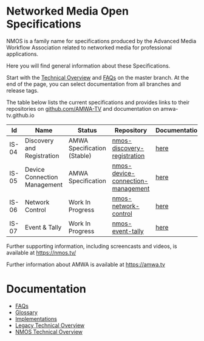 # Networked Media Open Specifications

NMOS is a family name for specifications produced by the Advanced Media Workflow Association related to networked media for professional applications.

Here you will find general information about these Specifications.

Start with the [Technical Overview](branches/master/NMOS_Technical_Overview.md) and [FAQs](branches/master/FAQs.md) on the master branch. At the end of the page, you can select documentation from all branches and release tags.

The table below lists the current specifications and provides links to their repositories  on [github.com/AMWA-TV](https://github.com/AMWA-TV/) and documentation on amwa-tv.github.io

Id | Name  | Status  | Repository  | Documentation
--|---|---|---|--
IS-04 | Discovery and Registration | AMWA Specification (Stable) | [nmos-discovery-registration](https://github.com/AMWA-TV/nmos-discovery-registration)  |  [here](https://amwa-tv.github.io/nmos-discovery-registration)
IS-05 | Device Connection Management  | AMWA Specification  | [nmos-device-connection-management](https://github.com/AMWA-TV/nmos-device-connection-management)  |  [here](https://amwa-tv.github.io/nmos-device-connection-management)
IS-06 | Network Control | Work In Progress  |  [nmos-network-control](https://github.com/AMWA-TV/nmos-network-control) | [here](https://amwa-tv.github.io/nmos-network-control)
IS-07 | Event & Tally | Work In Progress  |  [nmos-event-tally](https://github.com/AMWA-TV/nmos-event-tally) | [here](https://amwa-tv.github.io/nmos-event-tally)


Further supporting information, including screencasts and videos, is available at https://nmos.tv/

Further information about AMWA is available at https://amwa.tv

# Documentation

 - [FAQs](branches/master/FAQs.md)
 - [Glossary](branches/master/Glossary.md)
 - [Implementations](branches/master/Implementations.md)
 - [Legacy Technical Overview](branches/master/Legacy_Technical_Overview.md)
 - [NMOS Technical Overview](branches/master/NMOS_Technical_Overview.md)

